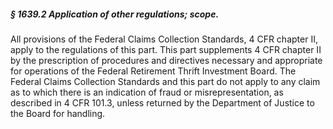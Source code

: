 ##### § 1639.2 Application of other regulations; scope. #####

All provisions of the Federal Claims Collection Standards, 4 CFR chapter II, apply to the regulations of this part. This part supplements 4 CFR chapter II by the prescription of procedures and directives necessary and appropriate for operations of the Federal Retirement Thrift Investment Board. The Federal Claims Collection Standards and this part do not apply to any claim as to which there is an indication of fraud or misrepresentation, as described in 4 CFR 101.3, unless returned by the Department of Justice to the Board for handling.